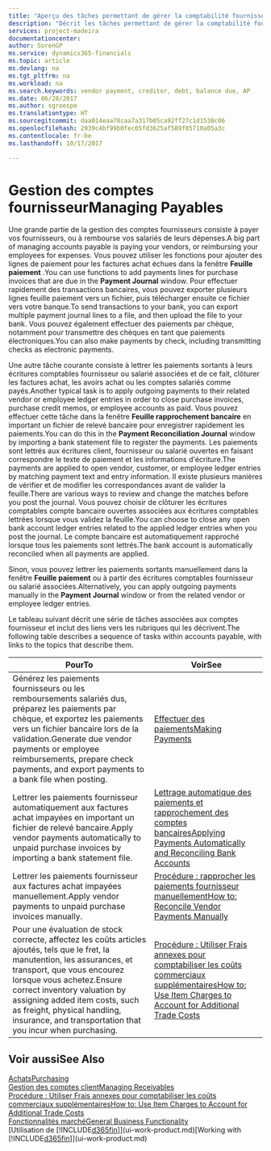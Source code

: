 ```yaml
---
title: "Aperçu des tâches permettant de gérer la comptabilité fournisseur| Microsoft Docs"
description: "Décrit les tâches permettant de gérer la comptabilité fournisseur, par exemple, le paiement des créditeurs ou le lettrage de paiements sortants dans la comptabilité pour clôturer des factures ou des avoirs."
services: project-madeira
documentationcenter: 
author: SorenGP
ms.service: dynamics365-financials
ms.topic: article
ms.devlang: na
ms.tgt_pltfrm: na
ms.workload: na
ms.search.keywords: vendor payment, creditor, debt, balance due, AP
ms.date: 06/28/2017
ms.author: sgroespe
ms.translationtype: HT
ms.sourcegitcommit: daa014eaa78caa7a317b05ca92ff27c1d1530c06
ms.openlocfilehash: 2939c4bf99b0fec05fd3625af589f05710a05a3c
ms.contentlocale: fr-be
ms.lasthandoff: 10/17/2017

---
```

# <a name="managing-payables"></a><span data-ttu-id="74dd8-103">Gestion des comptes fournisseur</span><span class="sxs-lookup"><span data-stu-id="74dd8-103">Managing Payables</span></span>
<span data-ttu-id="74dd8-104">Une grande partie de la gestion des comptes fournisseurs consiste à payer vos fournisseurs, ou à rembourse vos salariés de leurs dépenses.</span><span class="sxs-lookup"><span data-stu-id="74dd8-104">A big part of managing accounts payable is paying your vendors, or reimbursing your employees for expenses.</span></span> <span data-ttu-id="74dd8-105">Vous pouvez utiliser les fonctions pour ajouter des lignes de paiement pour les factures achat échues dans la fenêtre **Feuille paiement** .</span><span class="sxs-lookup"><span data-stu-id="74dd8-105">You can use functions to add payments lines for purchase invoices that are due in the **Payment Journal** window.</span></span> <span data-ttu-id="74dd8-106">Pour effectuer rapidement des transactions bancaires, vous pouvez exporter plusieurs lignes feuille paiement vers un fichier, puis télécharger ensuite ce fichier vers votre banque.</span><span class="sxs-lookup"><span data-stu-id="74dd8-106">To send transactions to your bank, you can export multiple payment journal lines to a file, and then upload the file to your bank.</span></span> <span data-ttu-id="74dd8-107">Vous pouvez également effectuer des paiements par chèque, notamment pour transmettre des chèques en tant que paiements électroniques.</span><span class="sxs-lookup"><span data-stu-id="74dd8-107">You can also make payments by check, including transmitting checks as electronic payments.</span></span>

<span data-ttu-id="74dd8-108">Une autre tâche courante consiste à lettrer les paiements sortants à leurs écritures comptables fournisseur ou salarié associées et de ce fait, clôturer les factures achat, les avoirs achat ou les comptes salariés comme payés.</span><span class="sxs-lookup"><span data-stu-id="74dd8-108">Another typical task is to apply outgoing payments to their related vendor or employee ledger entries in order to close purchase invoices, purchase credit memos, or employee accounts as paid.</span></span> <span data-ttu-id="74dd8-109">Vous pouvez effectuer cette tâche dans la fenêtre **Feuille rapprochement bancaire** en important un fichier de relevé bancaire pour enregistrer rapidement les paiements.</span><span class="sxs-lookup"><span data-stu-id="74dd8-109">You can do this in the **Payment Reconciliation Journal** window by importing a bank statement file to register the payments.</span></span> <span data-ttu-id="74dd8-110">Les paiements sont lettrés aux écritures client, fournisseur ou salarié ouvertes en faisant correspondre le texte de paiement et les informations d'écriture.</span><span class="sxs-lookup"><span data-stu-id="74dd8-110">The payments are applied to open vendor, customer, or employee ledger entries by matching payment text and entry information.</span></span> <span data-ttu-id="74dd8-111">Il existe plusieurs manières de vérifier et de modifier les correspondances avant de valider la feuille.</span><span class="sxs-lookup"><span data-stu-id="74dd8-111">There are various ways to review and change the matches before you post the journal.</span></span> <span data-ttu-id="74dd8-112">Vous pouvez choisir de clôturer les écritures comptables compte bancaire ouvertes associées aux écritures comptables lettrées lorsque vous validez la feuille.</span><span class="sxs-lookup"><span data-stu-id="74dd8-112">You can choose to close any open bank account ledger entries related to the applied ledger entries when you post the journal.</span></span> <span data-ttu-id="74dd8-113">Le compte bancaire est automatiquement rapproché lorsque tous les paiements sont lettrés.</span><span class="sxs-lookup"><span data-stu-id="74dd8-113">The bank account is automatically reconciled when all payments are applied.</span></span>

<span data-ttu-id="74dd8-114">Sinon, vous pouvez lettrer les paiements sortants manuellement dans la fenêtre **Feuille paiement** ou à partir des écritures comptables fournisseur ou salarié associées.</span><span class="sxs-lookup"><span data-stu-id="74dd8-114">Alternatively, you can apply outgoing payments manually in the **Payment Journal** window or from the related vendor or employee ledger entries.</span></span>

<span data-ttu-id="74dd8-115">Le tableau suivant décrit une série de tâches associées aux comptes fournisseur et inclut des liens vers les rubriques qui les décrivent.</span><span class="sxs-lookup"><span data-stu-id="74dd8-115">The following table describes a sequence of tasks within accounts payable, with links to the topics that describe them.</span></span>

| <span data-ttu-id="74dd8-116">Pour</span><span class="sxs-lookup"><span data-stu-id="74dd8-116">To</span></span> | <span data-ttu-id="74dd8-117">Voir</span><span class="sxs-lookup"><span data-stu-id="74dd8-117">See</span></span> |
| --- | --- |
| <span data-ttu-id="74dd8-118">Générez les paiements fournisseurs ou les remboursements salariés dus, préparez les paiements par chèque, et exportez les paiements vers un fichier bancaire lors de la validation.</span><span class="sxs-lookup"><span data-stu-id="74dd8-118">Generate due vendor payments or employee reimbursements, prepare check payments, and export payments to a bank file when posting.</span></span> |[<span data-ttu-id="74dd8-119">Effectuer des paiements</span><span class="sxs-lookup"><span data-stu-id="74dd8-119">Making Payments</span></span>](payables-make-payments.md) |
| <span data-ttu-id="74dd8-120">Lettrer les paiements fournisseur automatiquement aux factures achat impayées en important un fichier de relevé bancaire.</span><span class="sxs-lookup"><span data-stu-id="74dd8-120">Apply vendor payments automatically to unpaid purchase invoices by importing a bank statement file.</span></span> |[<span data-ttu-id="74dd8-121">Lettrage automatique des paiements et rapprochement des comptes bancaires</span><span class="sxs-lookup"><span data-stu-id="74dd8-121">Applying Payments Automatically and Reconciling Bank Accounts</span></span>](receivables-apply-payments-auto-reconcile-bank-accounts.md) |
| <span data-ttu-id="74dd8-122">Lettrer les paiements fournisseur aux factures achat impayées manuellement.</span><span class="sxs-lookup"><span data-stu-id="74dd8-122">Apply vendor payments to unpaid purchase invoices manually.</span></span> |[<span data-ttu-id="74dd8-123">Procédure : rapprocher les paiements fournisseur manuellement</span><span class="sxs-lookup"><span data-stu-id="74dd8-123">How to: Reconcile Vendor Payments Manually</span></span>](payables-how-apply-purchase-transactions-manually.md) |
|<span data-ttu-id="74dd8-124">Pour une évaluation de stock correcte, affectez les coûts articles ajoutés, tels que le fret, la manutention, les assurances, et transport, que vous encourez lorsque vous achetez.</span><span class="sxs-lookup"><span data-stu-id="74dd8-124">Ensure correct inventory valuation by assigning added item costs, such as freight, physical handling, insurance, and transportation that you incur when purchasing.</span></span>|[<span data-ttu-id="74dd8-125">Procédure : Utiliser Frais annexes pour comptabiliser les coûts commerciaux supplémentaires</span><span class="sxs-lookup"><span data-stu-id="74dd8-125">How to: Use Item Charges to Account for Additional Trade Costs</span></span>](payables-how-assign-item-charges.md)|

## <a name="see-also"></a><span data-ttu-id="74dd8-126">Voir aussi</span><span class="sxs-lookup"><span data-stu-id="74dd8-126">See Also</span></span>
[<span data-ttu-id="74dd8-127">Achats</span><span class="sxs-lookup"><span data-stu-id="74dd8-127">Purchasing</span></span>](purchasing-manage-purchasing.md)  
[<span data-ttu-id="74dd8-128">Gestion des comptes client</span><span class="sxs-lookup"><span data-stu-id="74dd8-128">Managing Receivables</span></span>](receivables-manage-receivables.md)  
[<span data-ttu-id="74dd8-129">Procédure : Utiliser Frais annexes pour comptabiliser les coûts commerciaux supplémentaires</span><span class="sxs-lookup"><span data-stu-id="74dd8-129">How to: Use Item Charges to Account for Additional Trade Costs</span></span>](payables-how-assign-item-charges.md)  
[<span data-ttu-id="74dd8-130">Fonctionnalités marché</span><span class="sxs-lookup"><span data-stu-id="74dd8-130">General Business Functionality</span></span>](ui-across-business-areas.md)  
<span data-ttu-id="74dd8-131">[Utilisation de [!INCLUDE[d365fin](includes/d365fin_md.md)]](ui-work-product.md)</span><span class="sxs-lookup"><span data-stu-id="74dd8-131">[Working with [!INCLUDE[d365fin](includes/d365fin_md.md)]](ui-work-product.md)</span></span>

